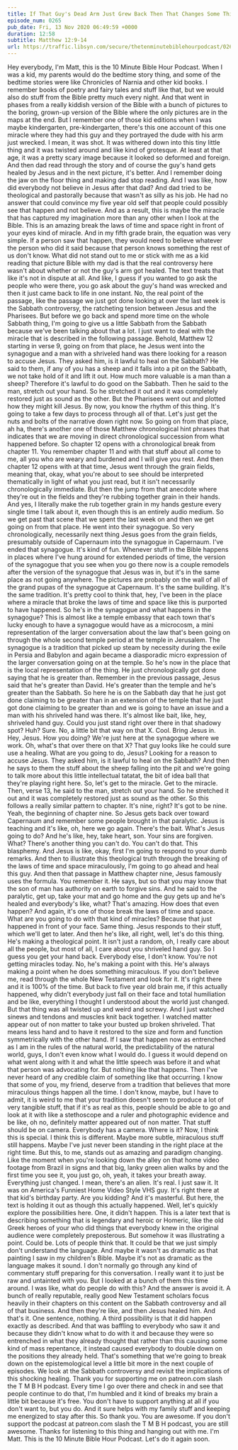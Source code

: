 ```yaml
---
title: If That Guy's Dead Arm Just Grew Back Then That Changes Some Things About How I Understand the World
episode_num: 0265
pub_date: Fri, 13 Nov 2020 06:49:59 +0000
duration: 12:58
subtitle: Matthew 12:9-14
url: https://traffic.libsyn.com/secure/thetenminutebiblehourpodcast/0265_-_If_That_Guys_Dead_Arm_Just_Grew_Back_Then_That_Changes_Some_Things_About_How_I_Understand_the_World.mp3
---
```


 Hey everybody, I'm Matt, this is the 10 Minute Bible Hour Podcast. When I was a kid, my parents would do the bedtime story thing, and some of the bedtime stories were like Chronicles of Narnia and other kid books. I remember books of poetry and fairy tales and stuff like that, but we would also do stuff from the Bible pretty much every night. And that went in phases from a really kiddish version of the Bible with a bunch of pictures to the boring, grown-up version of the Bible where the only pictures are in the maps at the end. But I remember one of those kid editions when I was maybe kindergarten, pre-kindergarten, there's this one account of this one miracle where they had this guy and they portrayed the dude with his arm just wrecked. I mean, it was shot. It was withered down into this tiny little thing and it was twisted around and like kind of grotesque. At least at that age, it was a pretty scary image because it looked so deformed and foreign. And then dad read through the story and of course the guy's hand gets healed by Jesus and in the next picture, it's better. And I remember doing the jaw on the floor thing and making dad stop reading. And I was like, how did everybody not believe in Jesus after that dad? And dad tried to be theological and pastorally because that wasn't as silly as his job. He had no answer that could convince my five year old self that people could possibly see that happen and not believe. And as a result, this is maybe the miracle that has captured my imagination more than any other when I look at the Bible. This is an amazing break the laws of time and space right in front of your eyes kind of miracle. And in my fifth grade brain, the equation was very simple. If a person saw that happen, they would need to believe whatever the person who did it said because that person knows something the rest of us don't know. What did not stand out to me or stick with me as a kid reading that picture Bible with my dad is that the real controversy here wasn't about whether or not the guy's arm got healed. The text treats that like it's not in dispute at all. And like, I guess if you wanted to go ask the people who were there, you go ask about the guy's hand was wrecked and then it just came back to life in one instant. No, the real point of the passage, like the passage we just got done looking at over the last week is the Sabbath controversy, the ratcheting tension between Jesus and the Pharisees. But before we go back and spend more time on the whole Sabbath thing, I'm going to give us a little Sabbath from the Sabbath because we've been talking about that a lot. I just want to deal with the miracle that is described in the following passage. Behold, Matthew 12 starting in verse 9, going on from that place, he Jesus went into the synagogue and a man with a shriveled hand was there looking for a reason to accuse Jesus. They asked him, is it lawful to heal on the Sabbath? He said to them, if any of you has a sheep and it falls into a pit on the Sabbath, we not take hold of it and lift it out. How much more valuable is a man than a sheep? Therefore it's lawful to do good on the Sabbath. Then he said to the man, stretch out your hand. So he stretched it out and it was completely restored just as sound as the other. But the Pharisees went out and plotted how they might kill Jesus. By now, you know the rhythm of this thing. It's going to take a few days to process through all of that. Let's just get the nuts and bolts of the narrative down right now. So going on from that place, ah ha, there's another one of those Matthew chronological hint phrases that indicates that we are moving in direct chronological succession from what happened before. So chapter 12 opens with a chronological break from chapter 11. You remember chapter 11 and with that stuff about all come to me, all you who are weary and burdened and I will give you rest. And then chapter 12 opens with at that time, Jesus went through the grain fields, meaning that, okay, what you're about to see should be interpreted thematically in light of what you just read, but it isn't necessarily chronologically immediate. But then the jump from that anecdote where they're out in the fields and they're rubbing together grain in their hands. And yes, I literally make the rub together grain in my hands gesture every single time I talk about it, even though this is an entirely audio medium. So we get past that scene that we spent the last week on and then we get going on from that place. He went into their synagogue. So very chronologically, necessarily next thing Jesus goes from the grain fields, presumably outside of Capernaum into the synagogue in Capernaum. I've ended that synagogue. It's kind of fun. Whenever stuff in the Bible happens in places where I've hung around for extended periods of time, the version of the synagogue that you see when you go there now is a couple remodels after the version of the synagogue that Jesus was in, but it's in the same place as not going anywhere. The pictures are probably on the wall of all of the grand pupas of the synagogue at Capernaum. It's the same building. It's the same tradition. It's pretty cool to think that, hey, I've been in the place where a miracle that broke the laws of time and space like this is purported to have happened. So he's in the synagogue and what happens in the synagogue? This is almost like a temple embassy that each town that's lucky enough to have a synagogue would have as a microcosm, a mini representation of the larger conversation about the law that's been going on through the whole second temple period at the temple in Jerusalem. The synagogue is a tradition that picked up steam by necessity during the exile in Persia and Babylon and again became a diasporadic micro expression of the larger conversation going on at the temple. So he's now in the place that is the local representation of the thing. He just chronologically got done saying that he is greater than. Remember in the previous passage, Jesus said that he's greater than David. He's greater than the temple and he's greater than the Sabbath. So here he is on the Sabbath day that he just got done claiming to be greater than in an extension of the temple that he just got done claiming to be greater than and we is going to have an issue and a man with his shriveled hand was there. It's almost like bait, like, hey, shriveled hand guy. Could you just stand right over there in that shadowy spot? Huh? Sure. No, a little bit that way on that X. Cool. Bring Jesus in. Hey, Jesus. How you doing? We're just here at the synagogue where we work. Oh, what's that over there on that X? That guy looks like he could sure use a healing. What are you going to do, Jesus? Looking for a reason to accuse Jesus. They asked him, is it lawful to heal on the Sabbath? And then he says to them the stuff about the sheep falling into the pit and we're going to talk more about this little intellectual tatatat, the bit of idea ball that they're playing right here. So, let's get to the miracle. Get to the miracle. Then, verse 13, he said to the man, stretch out your hand. So he stretched it out and it was completely restored just as sound as the other. So this follows a really similar pattern to chapter. It's nine, right? It's got to be nine. Yeah, the beginning of chapter nine. So Jesus gets back over toward Capernaum and remember some people brought in that paralytic. Jesus is teaching and it's like, oh, here we go again. There's the bait. What's Jesus going to do? And he's like, hey, take heart, son. Your sins are forgiven. What? There's another thing you can't do. You can't do that. This blasphemy. And Jesus is like, okay, first I'm going to respond to your dumb remarks. And then to illustrate this theological truth through the breaking of the laws of time and space miraculously, I'm going to go ahead and heal this guy. And then that passage in Matthew chapter nine, Jesus famously uses the formula. You remember it. He says, but so that you may know that the son of man has authority on earth to forgive sins. And he said to the paralytic, get up, take your mat and go home and the guy gets up and he's healed and everybody's like, what? That's amazing. How does that even happen? And again, it's one of those break the laws of time and space. What are you going to do with that kind of miracles? Because that just happened in front of your face. Same thing. Jesus responds to their stuff, which we'll get to later. And then he's like, all right, well, let's do this thing. He's making a theological point. It isn't just a random, oh, I really care about all the people, but most of all, I care about you shriveled hand guy. So I guess you get your hand back. Everybody else, I don't know. You're not getting miracles today. No, he's making a point with this. He's always making a point when he does something miraculous. If you don't believe me, read through the whole New Testament and look for it. It's right there and it is 100% of the time. But back to five year old brain me, if this actually happened, why didn't everybody just fall on their face and total humiliation and be like, everything I thought I understood about the world just changed. But that thing was all twisted up and weird and screwy. And I just watched sinews and tendons and muscles knit back together. I watched matter appear out of non matter to take your busted up broken shriveled. That means less hand and to have it restored to the size and form and function symmetrically with the other hand. If I saw that happen now as entrenched as I am in the rules of the natural world, the predictability of the natural world, guys, I don't even know what I would do. I guess it would depend on what went along with it and what the little speech was before it and what that person was advocating for. But nothing like that happens. Then I've never heard of any credible claim of something like that occurring. I know that some of you, my friend, deserve from a tradition that believes that more miraculous things happen all the time. I don't know, maybe, but I have to admit, it is weird to me that your tradition doesn't seem to produce a lot of very tangible stuff, that if it's as real as this, people should be able to go and look at it with like a stethoscope and a ruler and photographic evidence and be like, oh no, definitely matter appeared out of non matter. That stuff should be on camera. Everybody has a camera. Where is it? Now, I think this is special. I think this is different. Maybe more subtle, miraculous stuff still happens. Maybe I've just never been standing in the right place at the right time. But this, to me, stands out as amazing and paradigm changing. Like the moment when you're looking down the alley on that home video footage from Brazil in signs and that big, lanky green alien walks by and the first time you see it, you just go, oh, yeah, it takes your breath away. Everything just changed. I mean, there's an alien. It's real. I just saw it. It was on America's Funniest Home Video Style VHS guy. It's right there at that kid's birthday party. Are you kidding? And it's masterful. But here, the text is holding it out as though this actually happened. Well, let's quickly explore the possibilities here. One, it didn't happen. This is a later text that is describing something that is legendary and heroic or Homeric, like the old Greek heroes of your who did things that everybody knew in the original audience were completely preposterous. But somehow it was illustrating a point. Could be. Lots of people think that. It could be that we just simply don't understand the language. And maybe it wasn't as dramatic as that painting I saw in my children's Bible. Maybe it's not as dramatic as the language makes it sound. I don't normally go through any kind of commentary stuff preparing for this conversation. I really want it to just be raw and untainted with you. But I looked at a bunch of them this time around. I was like, what do people do with this? And the answer is avoid it. A bunch of really reputable, really good New Testament scholars focus heavily in their chapters on this content on the Sabbath controversy and all of that business. And then they're like, and then Jesus healed him. And that's it. One sentence, nothing. A third possibility is that it did happen exactly as described. And that was baffling to everybody who saw it and because they didn't know what to do with it and because they were so entrenched in what they already thought that rather than this causing some kind of mass repentance, it instead caused everybody to double down on the positions they already held. That's something that we're going to break down on the epistemological level a little bit more in the next couple of episodes. We look at the Sabbath controversy and revisit the implications of this shocking healing. Thank you for supporting me on patreon.com slash the T M B H podcast. Every time I go over there and check in and see that people continue to do that, I'm humbled and it kind of breaks my brain a little bit because it's free. You don't have to support anything at all if you don't want to, but you do. And it sure helps with my family stuff and keeping me energized to stay after this. So thank you. You are awesome. If you don't support the podcast at patreon.com slash the T M B H podcast, you are still awesome. Thanks for listening to this thing and hanging out with me. I'm Matt. This is the 10 Minute Bible Hour Podcast. Let's do it again soon.